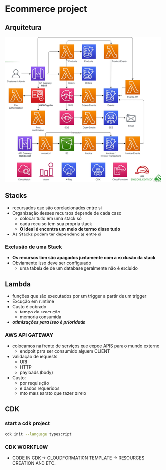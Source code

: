 # Ecommerce project

## Arquitetura

![alt text](image.png)

## Stacks

- recursados que são corelacionados entre si
- Organização desses recursos depende de cada caso
  - colocar tudo em uma stack só
  - cada recurso tem sua propria stack
  - **O ideal  é encontra um meio de termo disso tudo**
- As Stacks podem ter dependencias entre si

### Exclusão de uma Stack

- **Os recursos tbm são apagados juntamente com a exclusão da stack**
- Obviamente isso deve ser configurado
  - uma tabela de de um database geralmente não é excluido

## Lambda 

- funções que são executados por um trigger a partir de um trigger
- Excução em runtime
- Custo é cobrado
  - tempo de execução
  - memoria consumida
- ***otimizações para isso é prioridade***

### AWS API GATEWAY 

- colocamos na frente de serviços que expoe APIS para o mundo externo
  - endpoit para ser consumido alguem CLIENT
- validação de requests
  - URI
  - HTTP
  - payloads (body)
- Custo:
  - por requisição
  - e dados requeridos
  - mto mais barato que fazer direto


## CDK 

### start a cdk project

```bash
cdk init --language typescript
```

### CDK WORKFLOW

- CODE IN CDK -> CLOUDFORMATION TEMPLATE  -> RESOURCES CREATION AND ETC.